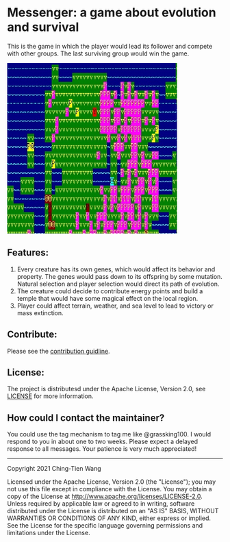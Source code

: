 
# Messenger: a game about evolution and survival

This is the game in which the player would lead its follower and compete with other groups. The last surviving group would win the game. 

![demo](https://github.com/grassking100/messenger/blob/master/resource/pic.jpg?raw=true)

## Features:
1. Every creature has its own genes, which would affect its behavior and property. The genes would pass down to its offspring by some mutation. Natural selection and player selection would direct its path of evolution.
2. The creature could decide to contribute energy points and build a temple that would have some magical effect on the local region.
3. Player could affect terrain, weather, and sea level to lead to victory or mass extinction.

## Contribute:
Please see the [contribution guidline](https://github.com/grassking100/messenger/blob/master/CONTRIBUTING.md).

## License:
The project is distributesd under the Apache License, Version 2.0, see [LICENSE](https://github.com/grassking100/messenger/blob/master/LICENSE) for more information.

## How could I contact the maintainer?
You could use the tag mechanism to tag me like @grassking100. I would respond to you in about one to two weeks. Please expect a delayed response to all messages. Your patience is very much appreciated!

------
   Copyright 2021 Ching-Tien Wang

   Licensed under the Apache License, Version 2.0 (the "License");
   you may not use this file except in compliance with the License.
   You may obtain a copy of the License at http://www.apache.org/licenses/LICENSE-2.0.
   Unless required by applicable law or agreed to in writing, software
   distributed under the License is distributed on an "AS IS" BASIS,
   WITHOUT WARRANTIES OR CONDITIONS OF ANY KIND, either express or implied.
   See the License for the specific language governing permissions and
   limitations under the License.
